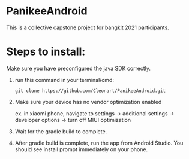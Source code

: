 # PanikeeAndroid
This is a collective capstone project for bangkit 2021 participants.

# Steps to install:
Make sure you have preconfigured the java SDK correctly.

1. run this command in your terminal/cmd:

   ```git clone https://github.com/Cleonart/PanikeeAndroid.git```
   
2. Make sure your device has no vendor optimization enabled

   ex. in xiaomi phone, navigate to settings -> additional settings -> developer options -> turn off MIUI optimization
   
3. Wait for the gradle build to complete.

4. After gradle build is complete, run the app from Android Studio. You should see install prompt immediately on your phone.
